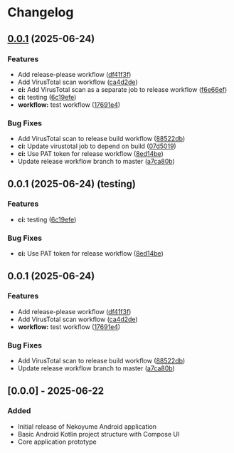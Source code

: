 # Changelog

## [0.0.1](https://github.com/bl4ckswordsman/Nekoyume/compare/v0.0.1...v0.1.0) (2025-06-24)


### Features

* Add release-please workflow ([df41f3f](https://github.com/bl4ckswordsman/Nekoyume/commit/df41f3fb0af8b984bff4e3ab1f071aebdd40ffb8))
* Add VirusTotal scan workflow ([ca4d2de](https://github.com/bl4ckswordsman/Nekoyume/commit/ca4d2de0908f7abde18a765ff552e3c5ca2bcaaf))
* **ci:** Add VirusTotal scan as a separate job to release workflow ([f6e66ef](https://github.com/bl4ckswordsman/Nekoyume/commit/f6e66ef34d9c15bf61652e64f013ebd550b58338))
* **ci:** testing ([6c19efe](https://github.com/bl4ckswordsman/Nekoyume/commit/6c19efe241034e897f6d3cb090d009299b33365b))
* **workflow:** test workflow ([17691e4](https://github.com/bl4ckswordsman/Nekoyume/commit/17691e4b8f34dedef1ee524875e173670699fbb0))


### Bug Fixes

* Add VirusTotal scan to release build workflow ([88522db](https://github.com/bl4ckswordsman/Nekoyume/commit/88522db1d1b39288e40191721c43862272ec366c))
* **ci:** Update virustotal job to depend on build ([07d5019](https://github.com/bl4ckswordsman/Nekoyume/commit/07d5019ed1abf8149a9adf0500784077b64e44f5))
* **ci:** Use PAT token for release workflow ([8ed14be](https://github.com/bl4ckswordsman/Nekoyume/commit/8ed14be7e4880db2cc4d3aa900091027e5c85c6f))
* Update release workflow branch to master ([a7ca80b](https://github.com/bl4ckswordsman/Nekoyume/commit/a7ca80ba22146119a0db63f2686842db9e9c7cac))

## 0.0.1 (2025-06-24) (testing)


### Features

* **ci:** testing ([6c19efe](https://github.com/bl4ckswordsman/Nekoyume/commit/6c19efe241034e897f6d3cb090d009299b33365b))


### Bug Fixes

* **ci:** Use PAT token for release workflow ([8ed14be](https://github.com/bl4ckswordsman/Nekoyume/commit/8ed14be7e4880db2cc4d3aa900091027e5c85c6f))

## 0.0.1 (2025-06-24)


### Features

* Add release-please workflow ([df41f3f](https://github.com/bl4ckswordsman/Nekoyume/commit/df41f3fb0af8b984bff4e3ab1f071aebdd40ffb8))
* Add VirusTotal scan workflow ([ca4d2de](https://github.com/bl4ckswordsman/Nekoyume/commit/ca4d2de0908f7abde18a765ff552e3c5ca2bcaaf))
* **workflow:** test workflow ([17691e4](https://github.com/bl4ckswordsman/Nekoyume/commit/17691e4b8f34dedef1ee524875e173670699fbb0))


### Bug Fixes

* Add VirusTotal scan to release build workflow ([88522db](https://github.com/bl4ckswordsman/Nekoyume/commit/88522db1d1b39288e40191721c43862272ec366c))
* Update release workflow branch to master ([a7ca80b](https://github.com/bl4ckswordsman/Nekoyume/commit/a7ca80ba22146119a0db63f2686842db9e9c7cac))

## [0.0.0] - 2025-06-22

### Added
- Initial release of Nekoyume Android application
- Basic Android Kotlin project structure with Compose UI
- Core application prototype
